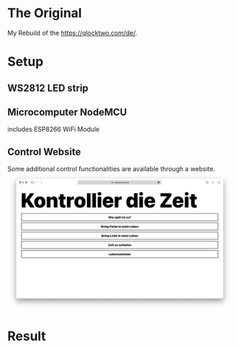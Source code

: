 # The Original 
My Rebuild of the https://qlocktwo.com/de/.

# Setup
## WS2812 LED strip

## Microcomputer NodeMCU 
includes ESP8266 WiFi Module

## Control Website
Some additional control functionalities are available through a website.
<img src="/images/website.png"/>

# Result
